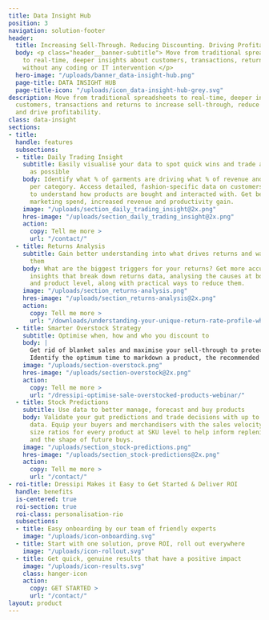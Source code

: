 ```yaml
---
title: Data Insight Hub
position: 3
navigation: solution-footer
header:
  title: Increasing Sell-Through. Reducing Discounting. Driving Profitability.
  body: <p class="header__banner-subtitle"> Move from traditional spreadsheet limitations
    to real-time, deeper insights about customers, transactions, returns and operations,
    without any coding or IT intervention </p>
  hero-image: "/uploads/banner_data-insight-hub.png"
  page-title: DATA INSIGHT HUB
  page-title-icon: "/uploads/icon_data-insight-hub-grey.svg"
description: Move from traditional spreadsheets to real-time, deeper insights about
  customers, transactions and returns to increase sell-through, reduce discounting
  and drive profitability.
class: data-insight
sections:
- title: 
  handle: features
  subsections:
  - title: Daily Trading Insight
    subtitle: Easily visualise your data to spot quick wins and trade as effectively
      as possible
    body: Identify what % of garments are driving what % of revenue and fragmentation
      per category. Access detailed, fashion-specific data on customers and garments
      to understand how products are bought and interacted with. Get better ROI on
      marketing spend, increased revenue and productivity gain.
    image: "/uploads/section_daily_trading_insight@2x.png"
    hres-image: "/uploads/section_daily_trading_insight@2x.png"
    action:
      copy: Tell me more >
      url: "/contact/"
  - title: Returns Analysis
    subtitle: Gain better understanding into what drives returns and ways to reduce
      them
    body: What are the biggest triggers for your returns? Get more accurate and targeted
      insights that break down returns data, analysing the causes at both category
      and product level, along with practical ways to reduce them.
    image: "/uploads/section_returns-analysis.png"
    hres-image: "/uploads/section_returns-analysis@2x.png"
    action:
      copy: Tell me more >
      url: "/downloads/understanding-your-unique-return-rate-profile-whitepaper/"
  - title: Smarter Overstock Strategy
    subtitle: Optimise when, how and who you discount to
    body: |
      Get rid of blanket sales and maximise your sell-through to protect margins.
      Identify the optimum time to markdown a product, the recommended percentage to use and a distribution method that matches the right products to the right customers.
    image: "/uploads/section-overstock.png"
    hres-image: "/uploads/section-overstock@2x.png"
    action:
      copy: Tell me more >
      url: "/dressipi-optimise-sale-overstocked-products-webinar/"
  - title: Stock Predictions
    subtitle: Use data to better manage, forecast and buy products
    body: Validate your gut predictions and trade decisions with up to the minute
      data. Equip your buyers and merchandisers with the sales velocity and optimal
      size ratios for every product at SKU level to help inform replenishment decisions
      and the shape of future buys.
    image: "/uploads/section_stock-predictions.png"
    hres-image: "/uploads/section_stock-predictions@2x.png"
    action:
      copy: Tell me more >
      url: "/contact/"
- roi-title: Dressipi Makes it Easy to Get Started & Deliver ROI
  handle: benefits
  is-centered: true
  roi-section: true
  roi-class: personalisation-rio
  subsections:
  - title: Easy onboarding by our team of friendly experts
    image: "/uploads/icon-onboarding.svg"
  - title: Start with one solution, prove ROI, roll out everywhere
    image: "/uploads/icon-rollout.svg"
  - title: Get quick, genuine results that have a positive impact
    image: "/uploads/icon-results.svg"
    class: hanger-icon
    action:
      copy: GET STARTED >
      url: "/contact/"
layout: product
---
```


